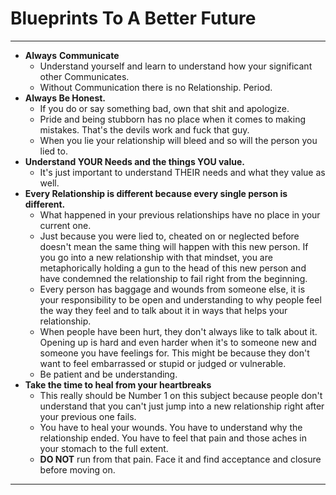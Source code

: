 # Blueprints To A Better Future

---

- **Always** **Communicate**
  - Understand yourself and learn to understand how your significant other Communicates.
  - Without Communication there is no Relationship. Period.
- **Always Be Honest.**
  - If you do or say something bad, own that shit and apologize.
  - Pride and being stubborn has no place when it comes to making mistakes. That's the devils work and fuck that guy.
  - When you lie your relationship will bleed and so will the person you lied to.
- **Understand YOUR Needs and the things YOU value.**
  - It's just important to understand THEIR needs and what they value as well.
- **Every Relationship is different because every single person is different.**
  - What happened in your previous relationships have no place in your current one.
  - Just because you were lied to, cheated on or neglected before doesn't mean the same thing will happen with this new person. If you go into a new relationship with that mindset, you are metaphorically holding a gun to the head of this new person and have condemned the relationship to fail right from the beginning.
  - Every person has baggage and wounds from someone else, it is your responsibility to be open and understanding to why people feel the way they feel and to talk about it in ways that helps your relationship.
  - When people have been hurt, they don't always like to talk about it. Opening up is hard and even harder when it's to someone new and someone you have feelings for. This might be because they don't want to feel embarrassed or stupid or judged or vulnerable.
  - Be patient and be understanding.
- **Take the time to heal from your heartbreaks**
  - This really should be Number 1 on this subject because people don't understand that you can't just jump into a new relationship right after your previous one fails.
  - You have to heal your wounds. You have to understand why the relationship ended. You have to feel that pain and those aches in your stomach to the full extent.
  - **DO NOT** run from that pain. Face it and find acceptance and closure before moving on.

----
